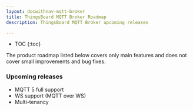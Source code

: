 ```yaml
---
layout: docwithnav-mqtt-broker
title: ThingsBoard MQTT Broker Roadmap
description: ThingsBoard MQTT Broker upcoming releases

---
```


* TOC
{:toc}

The product roadmap listed below covers only main features and does not cover small improvements and bug fixes.

### Upcoming releases

* MQTT 5 full support
* WS support (MQTT over WS)
* Multi-tenancy

